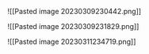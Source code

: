 
![[Pasted image 20230309230442.png]]

![[Pasted image 20230309231829.png]]

![[Pasted image 20230311234719.png]]

